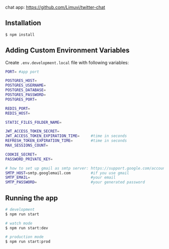 chat app: https://github.com/Limuvi/twitter-chat
## Installation

```bash
$ npm install
```

## Adding Custom Environment Variables
Create ```.env.development.local``` file with following variables:
```bash
PORT= #app port

POSTGRES_HOST=
POSTGRES_USERNAME=
POSTGRES_DATABASE=
POSTGRES_PASSWORD=
POSTGRES_PORT=

REDIS_PORT=
REDIS_HOST=

STATIC_FILES_FOLDER_NAME=

JWT_ACCESS_TOKEN_SECRET=
JWT_ACCESS_TOKEN_EXPIRATION_TIME=     #time in seconds
REFRESH_TOKEN_EXPIRATION_TIME=        #time in seconds
MAX_SESSIONS_COUNT=

COOKIE_SECRET=
PASSWORD_PRIVATE_KEY=

# how to set up gmail as smtp server: https://support.google.com/accounts/answer/185833?hl=en
SMTP_HOST=smtp.googlemail.com         #if you use gmail
SMTP_EMAIL=                           #your email
SMTP_PASSWORD=                        #your generated password 
```

## Running the app

```bash
# development
$ npm run start

# watch mode
$ npm run start:dev

# production mode
$ npm run start:prod
```
